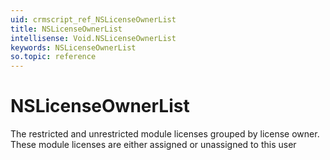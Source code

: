 ```yaml
---
uid: crmscript_ref_NSLicenseOwnerList
title: NSLicenseOwnerList
intellisense: Void.NSLicenseOwnerList
keywords: NSLicenseOwnerList
so.topic: reference
---
```


# NSLicenseOwnerList

The restricted and unrestricted module licenses grouped by license owner. These module licenses are either assigned or unassigned to this user
